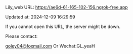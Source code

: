 Lily_web URL: https://ae6d-61-165-102-156.ngrok-free.app

Updated at: 2024-12-09 16:29:59

If you cannot open this URL, the server might be down.

Please contact: 

goley04@foxmail.com Or Wechat:GL_yeaH